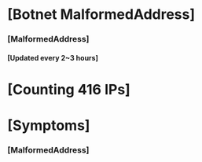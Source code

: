 # [Botnet MalformedAddress]
### [MalformedAddress]
#### [Updated every 2~3 hours]

# [Counting 416 IPs]

# [Symptoms] 
###   [MalformedAddress]
